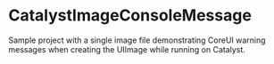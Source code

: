 # CatalystImageConsoleMessage
Sample project with a single image file demonstrating CoreUI warning messages when creating the UIImage while running on Catalyst. 
